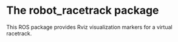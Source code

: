# The robot_racetrack package

This ROS package provides Rviz visualization markers for a virtual racetrack.
